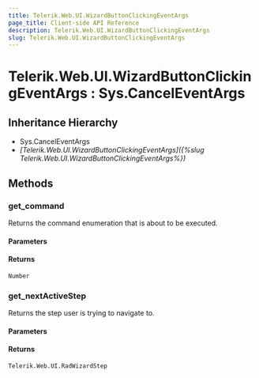```yaml
---
title: Telerik.Web.UI.WizardButtonClickingEventArgs
page_title: Client-side API Reference
description: Telerik.Web.UI.WizardButtonClickingEventArgs
slug: Telerik.Web.UI.WizardButtonClickingEventArgs
---
```


# Telerik.Web.UI.WizardButtonClickingEventArgs : Sys.CancelEventArgs

## Inheritance Hierarchy

* Sys.CancelEventArgs
* *[Telerik.Web.UI.WizardButtonClickingEventArgs]({%slug Telerik.Web.UI.WizardButtonClickingEventArgs%})*


## Methods

### get_command

Returns the command enumeration that is about to be executed.

#### Parameters

#### Returns

`Number`

### get_nextActiveStep

Returns the step user is trying to navigate to.

#### Parameters

#### Returns

`Telerik.Web.UI.RadWizardStep`

